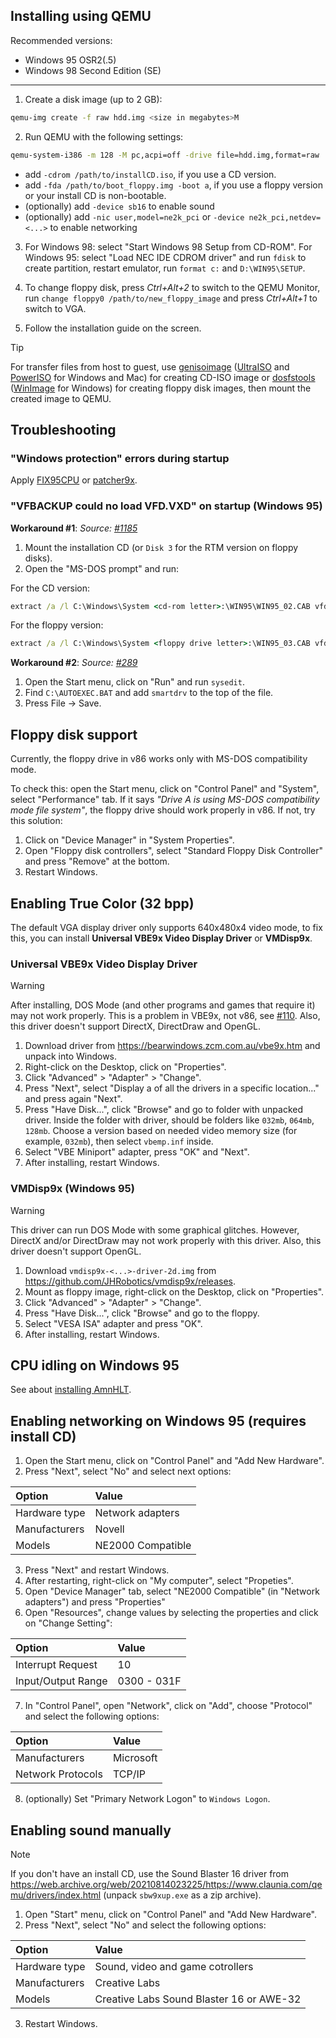 ## Installing using QEMU

Recommended versions:
 - Windows 95 OSR2(.5)
 - Windows 98 Second Edition (SE)

-------------

1. Create a disk image (up to 2 GB):
```sh
qemu-img create -f raw hdd.img <size in megabytes>M
```
2. Run QEMU with the following settings:
```sh
qemu-system-i386 -m 128 -M pc,acpi=off -drive file=hdd.img,format=raw
```
 - add `-cdrom /path/to/installCD.iso`, if you use a CD version.
 - add `-fda /path/to/boot_floppy.img -boot a`, if you use a floppy version or your install CD is non-bootable.
 - (optionally) add `-device sb16` to enable sound
 - (optionally) add `-nic user,model=ne2k_pci` or `-device ne2k_pci,netdev=<...>` to enable networking

3. For Windows 98: select "Start Windows 98 Setup from CD-ROM". For Windows 95: select "Load NEC IDE CDROM driver" and run `fdisk` to create partition, restart emulator, run `format c:` and `D:\WIN95\SETUP`.

4. To change floppy disk, press *Ctrl+Alt+2* to switch to the QEMU Monitor, run `change floppy0 /path/to/new_floppy_image` and press *Ctrl+Alt+1* to switch to VGA.
5. Follow the installation guide on the screen.

> [!TIP]
> For transfer files from host to guest, use [genisoimage](https://wiki.debian.org/genisoimage) ([UltraISO](https://www.ultraiso.com/) and [PowerISO](https://www.poweriso.com/) for Windows and Mac) for creating CD-ISO image or [dosfstools](https://github.com/dosfstools/dosfstools) ([WinImage](https://www.winimage.com/download.htm) for Windows) for creating floppy disk images, then mount the created image to QEMU.

## Troubleshooting

### "Windows protection" errors during startup

Apply [FIX95CPU](http://lonecrusader.x10host.com/fix95cpu.html) or [patcher9x](https://github.com/JHRobotics/patcher9x#installation).

### "VFBACKUP could no load VFD.VXD" on startup (Windows 95)

**Workaround #1**:
*Source: [#1185](https://github.com/copy/v86/issues/1185)*

1. Mount the installation CD (or `Disk 3` for the RTM version on floppy disks).
2. Open the "MS-DOS prompt" and run:

For the CD version:
```bat
extract /a /l C:\Windows\System <cd-rom letter>:\WIN95\WIN95_02.CAB vfd.vxd
```

For the floppy version:
```bat
extract /a /l C:\Windows\System <floppy drive letter>:\WIN95_03.CAB vfd.vxd
```

**Workaround #2**:
*Source: [#289](https://github.com/copy/v86/issues/289)*

1. Open the Start menu, click on "Run" and run `sysedit`.
2. Find `C:\AUTOEXEC.BAT` and add `smartdrv` to the top of the file.
3. Press File -> Save.

## Floppy disk support

Currently, the floppy drive in v86 works only with MS-DOS compatibility mode.

To check this: open the Start menu, click on "Control Panel" and "System", select "Performance" tab.
If it says *"Drive A is using MS-DOS compatibility mode file system"*, the floppy drive should work properly in v86. If not, try this solution:

1. Click on "Device Manager" in "System Properties".
2. Open "Floppy disk controllers", select "Standard Floppy Disk Controller" and press "Remove" at the bottom.
3. Restart Windows.

## Enabling True Color (32 bpp)

The default VGA display driver only supports 640x480x4 video mode, to fix this, you can install **Universal VBE9x Video Display Driver** or **VMDisp9x**.

### Universal VBE9x Video Display Driver

> [!WARNING]
> After installing, DOS Mode (and other programs and games that require it) may not work properly.
> This is a problem in VBE9x, not v86, see [#110](https://github.com/copy/v86/issues/110).
> Also, this driver doesn't support DirectX, DirectDraw and OpenGL.

1. Download driver from https://bearwindows.zcm.com.au/vbe9x.htm and unpack into Windows.
2. Right-click on the Desktop, click on "Properties".
3. Click "Advanced" > "Adapter" > "Change".
4. Press "Next", select "Display a of all the drivers in a specific location..." and press again "Next".
5. Press "Have Disk...", click "Browse" and go to folder with unpacked driver. Inside the folder with driver, should be folders like `032mb`, `064mb`, `128mb`. Choose a version based on needed video memory size (for example, `032mb`), then select `vbemp.inf` inside.
6. Select "VBE Miniport" adapter, press "OK" and "Next".
7. After installing, restart Windows.

### VMDisp9x (Windows 95)

> [!WARNING]
> This driver can run DOS Mode with some graphical glitches. However, DirectX and/or DirectDraw may not work properly with this driver.
> Also, this driver doesn't support OpenGL.

1. Download `vmdisp9x-<...>-driver-2d.img` from https://github.com/JHRobotics/vmdisp9x/releases.
2. Mount as floppy image, right-click on the Desktop, click on "Properties".
3. Click "Advanced" > "Adapter" > "Change".
4. Press "Have Disk...", click "Browse" and go to the floppy.
5. Select "VESA ISA" adapter and press "OK".
6. After installing, restart Windows.

## CPU idling on Windows 95
See about [installing AmnHLT](cpu-idling.md#windows-9x-using-amnhlt).

## Enabling networking on Windows 95 (requires install CD)

1. Open the Start menu, click on "Control Panel" and "Add New Hardware".
2. Press "Next", select "No" and select next options:

| Option        | Value             |
|:--------------|:------------------|
| Hardware type | Network adapters  |
| Manufacturers | Novell            |
| Models        | NE2000 Compatible |

3. Press "Next" and restart Windows.
4. After restarting, right-click on "My computer", select "Propeties".
5. Open "Device Manager" tab, select "NE2000 Compatible" (in "Network adapters") and press "Properties"
6. Open "Resources", change values by selecting the properties and click on "Change Setting":

| Option             | Value       |
|:-------------------|:------------|
| Interrupt Request  | 10          |
| Input/Output Range | 0300 - 031F |

7. In "Control Panel", open "Network", click on "Add", choose "Protocol" and select the following options:

| Option            | Value     |
|:------------------|:----------|
| Manufacturers     | Microsoft |
| Network Protocols | TCP/IP    |

8. (optionally) Set "Primary Network Logon" to `Windows Logon`.

## Enabling sound manually

> [!NOTE]
> If you don't have an install CD, use the Sound Blaster 16 driver from https://web.archive.org/web/20210814023225/https://www.claunia.com/qemu/drivers/index.html (unpack `sbw9xup.exe` as a zip archive).

1. Open "Start" menu, click on "Control Panel" and "Add New Hardware".
2. Press "Next", select "No" and select the following options:

| Option        | Value                                    |
|:--------------|:-----------------------------------------|
| Hardware type | Sound, video and game cotrollers         |
| Manufacturers | Creative Labs                            |
| Models        | Creative Labs Sound Blaster 16 or AWE-32 |

3. Restart Windows.
